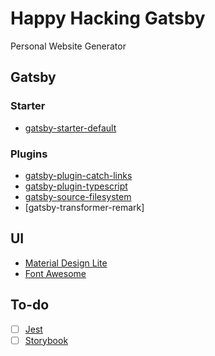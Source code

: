 # Happy Hacking Gatsby
Personal Website Generator


## Gatsby

### Starter
* [gatsby-starter-default](https://github.com/gatsbyjs/gatsby-starter-default)

### Plugins
* [gatsby-plugin-catch-links](https://www.gatsbyjs.org/packages/gatsby-plugin-catch-links/)
* [gatsby-plugin-typescript](https://www.gatsbyjs.org/packages/gatsby-plugin-typescript/)
* [gatsby-source-filesystem](https://www.gatsbyjs.org/packages/gatsby-source-filesystem/)
* [gatsby-transformer-remark]


## UI
* [Material Design Lite](https://getmdl.io/)
* [Font Awesome](https://fontawesome.com/)


## To-do
* [ ] [Jest](https://facebook.github.io/jest/)
* [ ] [Storybook](https://storybook.js.org/)
